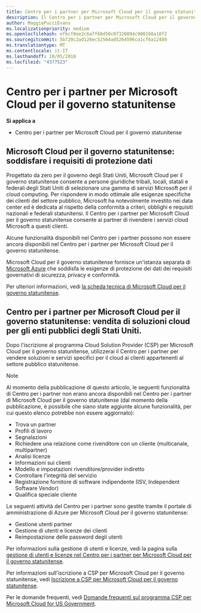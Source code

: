 ```yaml
---
title: Centro per i partner per Microsoft Cloud per il governo statunitense | Centro per i partner per Microsoft Cloud per il governo statunitense
description: Il Centro per i partner per Microsoft Cloud per il governo statunitense è il portale aziendale per i partner Microsoft che desiderano offrire soluzioni cloud Microsoft ai clienti che lavorano con agenzie governative degli Stati Uniti.
author: MaggiePucciEvans
ms.localizationpriority: medium
ms.openlocfilehash: efbcf0ee2c6a7f60d50c07320894c908168a10f2
ms.sourcegitcommit: 5b720c2ad126ec52564ad5264596ca1cf6a12489
ms.translationtype: MT
ms.contentlocale: it-IT
ms.lasthandoff: 10/05/2018
ms.locfileid: "4377523"
---
```

# <a name="partner-center-for-microsoft-cloud-for-us-government"></a>Centro per i partner per Microsoft Cloud per il governo statunitense

**Si applica a**

-  Centro per i partner per Microsoft Cloud per il governo statunitense

## <a name="microsoft-cloud-for-us-government-meeting-data-protection-requirements"></a>Microsoft Cloud per il governo statunitense: soddisfare i requisiti di protezione dati 

Progettato da zero per il governo degli Stati Uniti, Microsoft Cloud per il governo statunitense consente a persone giuridiche tribali, locali, statali e federali degli Stati Uniti di selezionare una gamma di servizi Microsoft per il cloud computing. Per rispondere in modo ottimale alle esigenze specifiche dei clienti del settore pubblico, Microsoft ha notevolmente investito nei data center ed è dedicata al rispetto della conformità a criteri, obblighi e requisiti nazionali e federali statunitensi. Il Centro per i partner per Microsoft Cloud per il governo statunitense consente ai partner di rivendere i servizi cloud Microsoft a questi clienti.

Alcune funzionalità disponibili nel Centro per i partner possono non essere ancora disponibili nel Centro per i partner per Microsoft Cloud per il governo statunitense.

Microsoft Cloud per il governo statunitense fornisce un'istanza separata di [Microsoft Azure](https://azure.microsoft.com/en-us/overview/clouds/government/) che soddisfa le esigenze di protezione dei dati dei requisiti governativi di sicurezza, privacy e conformità. 

Per ulteriori informazioni, vedi [la scheda tecnica di Microsoft Cloud per il governo statunitense](http://download.microsoft.com/download/C/9/C/C9CA3002-DFC4-4ADA-841F-DF42AEC042FB/Microsoft_Azure_Government_Datasheet_EN_US.PDF).

## <a name="partner-center-for-microsoft-cloud-for-us-government-selling-cloud-solutions-to-us-government-entities"></a>Centro per i partner per Microsoft Cloud per il governo statunitense: vendita di soluzioni cloud per gli enti pubblici degli Stati Uniti.

Dopo l'iscrizione al programma Cloud Solution Provider (CSP) per Microsoft Cloud per il governo statunitense, utilizzerai il Centro per i partner per vendere soluzioni e servizi specifici per il cloud ai clienti appartenenti al settore pubblico statunitense. 

> [!NOTE]  
> Al momento della pubblicazione di questo articolo, le seguenti funzionalità di Centro per i partner non erano ancora disponibili nel Centro per i partner di Microsoft Cloud per il governo statunitense (dal momento della pubblicazione, è possibile che siano state aggiunte alcune funzionalità, per cui questo elenco potrebbe non essere aggiornato):

- Trova un partner
- Profili di lavoro
- Segnalazioni
- Richiedere una relazione come rivenditore con un cliente (multicanale, multipartner)
- Analisi licenze
- Informazioni sui clienti
- Modello e impostazioni rivenditore/provider indiretto
- Controllare l'integrità del servizio
- Registrazione fornitore di software indipendente (ISV, Independent Software Vendor)
- Qualifica speciale cliente

Le seguenti attività del Centro per i partner sono gestite tramite il portale di amministrazione di Azure per Microsoft Cloud per il governo statunitense: 

-   Gestione utenti partner
-   Gestione di utenti e licenze dei clienti
-   Reimpostazione delle password degli utenti

Per informazioni sulla gestione di utenti e licenze, vedi la pagina sulla [gestione di utenti e licenze nel Centro per i partner per Microsoft Cloud per il governo statunitense](user-management-in-partner-center-for-microsoft-us-govt-cloud.md).

Per informazioni sull'iscrizione a CSP per Microsoft Cloud per il governo statunitense, vedi [Iscrizione a CSP per Microsoft Cloud per il governo statunitense](enroll-in-csp-for-microsoft-us-govt-cloud.md).

Per le domande frequenti, vedi [Domande frequenti sul programma CSP per Microsoft Cloud for US Government](faq-for-us-govt-cloud.md).